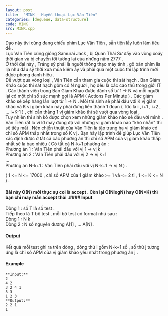 ```yaml
---
layout: post
title:  "MINK - Huyền thoại Lục Vân Tiên"
categories: [dequeue, data-structure]
code: MINK
src: MINK.cpp
---
```




  


Dạo này tivi cũng đang chiếu phim Lục Vân Tiên , sẵn tiện lấy luôn làm tiêu đề .  
Lục Vân Tiên cũng giống Samurai Jack , bị Quan Thái Sư đẩy vào vòng xoáy thời gian và bị chuyển tới tương lai của những năm 2777 .  
Ở thời đại này , Tráng sỹ phải là người thông thạo máy tính , gõ bàn phím lia lịa như đấu sỹ thời xưa múa kiếm ấy và phải qua một cuộc thi lập trình mới được phong danh hiệu .  
Để vượt qua vòng loại , Vân Tiên cần tham gia cuộc thi sát hạch . Ban Giám Khảo cuộc thi sát hạch gồm có N người , họ đều là các cao thủ trong giới IT . Các thành viên trong Ban Giám Khảo được đánh số từ 1 -> N và mỗi người lại có một chỉ số sức mạnh gọi là APM ( Actions Per Minute ) . Các giám khảo sẽ xếp hàng lần lượt từ 1 -> N . Mỗi thí sinh sẽ phải đấu với K vị giám khảo và K vị giám khảo này phải đứng liền thành 1 đoạn ( Tức là i , i+1 , i+2 , ... i+K-1 ) , chỉ cần thắng 1 vị giám khảo thì sẽ vượt qua vòng loại .  
Tuy nhiên thí sinh kô được chọn xem những giám khảo nào sẽ đấu với mình .  
Vân Tiên rất lo vì lỡ may đụng độ với những vị giám khảo nào "khó nhằn" thì sẽ tiêu mất . Nên chiến thuật của Vân Tiên là tập trung hạ vị giám khảo có chỉ số APM thấp nhất trong số K vị . Bạn hãy lập trình để giúp Lục Vân Tiên xác định được ở tất cả các phương án thì chỉ số APM của vị giám khảo thấp nhất sẽ là bao nhiêu ( Có tất cả N-k+1 phương án :  
Phương án 1 : Vân Tiên phải đấu với vị 1 -> vị k  
Phương án 2 : Vân Tiên phải đấu với vị 2 -> vị k+1  
…  
Phương án N-k+1 : Vân Tiên phải đấu với vị N-k+1 -> vị N ) .  
  
( 1 <= N <= 17000 , chỉ số APM của 1 giám khảo >= 1 và <= 2 tỉ , 1 <= K <= N ) .

#### Bài này O(N) mới thực sự coi là accept . Còn lại O(NlogN) hay O(N\*K) thì bạn chỉ may mắn accept thôi .#### Input

Dòng 1 : số T là số test .  
Tiếp theo là T bộ test , mỗi bộ test có format như sau :  
Dòng 1 : N k  
Dòng 2 : N số nguyên dương A\[1\] , … A\[N\] .  

#### Output

Kết quả mỗi test ghi ra trên dòng , dòng thứ i gồm N-k+1 số , số thứ j tương ứng là chỉ số APM của vị giám khảo yếu nhất trong phương án j .

#### Example

```
**Input:**
2
4 2
3 2 4 1
3 3
1 2 3
**Output:**
2 2 1
1

```

<!--more-->

